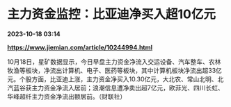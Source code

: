 # 主力资金监控：比亚迪净买入超10亿元

**2023-10-18 03:14**

**https://www.jiemian.com/article/10244994.html**

10月18日，星矿数据显示，今日早盘主力资金净流入交运设备、汽车整车、农林牧渔等板块，净流出计算机、电子、医药等板块，其中计算机板块净流出超33亿元。个股方面，比亚迪上涨，主力资金净买入10.30亿元，大北农、常山北明、北汽蓝谷获主力资金净流入居前；浪潮信息遭净卖出超7亿元，欧菲光、四川长虹、华峰超纤主力资金净流出额居前。（财联社）